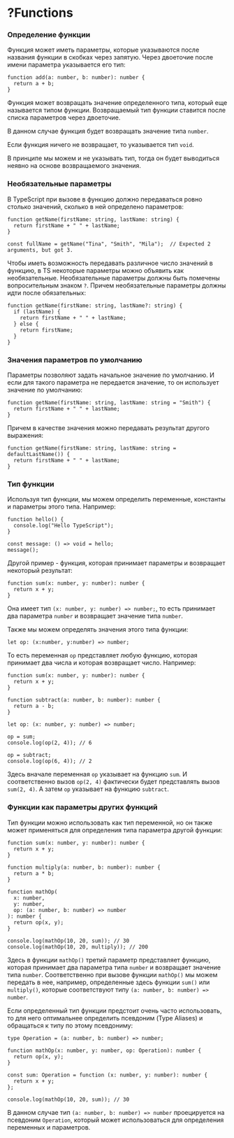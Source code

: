 # ?Functions

### Определение функции

Функция может иметь параметры, которые указываются после названия функции в скобках через запятую. Через двоеточие после имени параметра указывается его тип:

~~~
function add(a: number, b: number): number {
  return a + b;
}
~~~

Функция может возвращать значение определенного типа, который еще называется типом функции. Возвращаемый тип функции ставится после списка параметров через двоеточие.

В данном случае функция будет возвращать значение типа `number`.

Если функция ничего не возвращает, то указывается тип `void`.

В принципе мы можем и не указывать тип, тогда он будет выводиться неявно на основе возвращаемого значения.

### Необязательные параметры

В TypeScript при вызове в функцию должно передаваться ровно столько значений, сколько в ней определено параметров:

~~~
function getName(firstName: string, lastName: string) {
  return firstName + " " + lastName;
}
 
const fullName = getName("Tina", "Smith", "Mila");  // Expected 2 arguments, but got 3.
~~~

Чтобы иметь возможность передавать различное число значений в функцию, в TS некоторые параметры можно объявить как необязательные. Необязательные параметры должны быть помечены вопросительным знаком `?`. Причем необязательные параметры должны идти после обязательных:

~~~
function getName(firstName: string, lastName?: string) {
  if (lastName) {
    return firstName + " " + lastName;
  } else {
    return firstName;
  }
}
~~~

### Значения параметров по умолчанию

Параметры позволяют задать начальное значение по умолчанию. И если для такого параметра не передается значение, то он использует значение по умолчанию:

~~~
function getName(firstName: string, lastName: string = "Smith") {
  return firstName + " " + lastName;
}
~~~

Причем в качестве значения можно передавать результат другого выражения:

~~~
function getName(firstName: string, lastName: string = defaultLastName()) {
  return firstName + " " + lastName;
}
~~~

### Тип функции

Используя тип функции, мы можем определить переменные, константы и параметры этого типа. Например:

~~~
function hello() {
  console.log("Hello TypeScript");
}

const message: () => void = hello;
message();
~~~

Другой пример - функция, которая принимает параметры и возвращает некоторый результат:

~~~
function sum(x: number, y: number): number {
  return x + y;
}
~~~

Она имеет тип `(x: number, y: number) => number;`, то есть принимает два параметра `number` и возвращает значение типа `number`.

Также мы можем определять значения этого типа функции:

~~~
let op: (x:number, y:number) => number;
~~~

То есть переменная `op` представляет любую функцию, которая принимает два числа и которая возвращает число. Например:

~~~
function sum(x: number, y: number): number {
  return x + y;
}

function subtract(a: number, b: number): number {
  return a - b;
}

let op: (x: number, y: number) => number;

op = sum;
console.log(op(2, 4)); // 6

op = subtract;
console.log(op(6, 4)); // 2
~~~

Здесь вначале переменная `op` указывает на функцию `sum`. И соответственно вызов `op(2, 4)` фактически будет представлять вызов `sum(2, 4)`. А затем `op` указывает на функцию `subtract`.

### Функции как параметры других функций

Тип функции можно использовать как тип переменной, но он также может применяться для определения типа параметра другой функции:

~~~
function sum(x: number, y: number): number {
  return x + y;
}

function multiply(a: number, b: number): number {
  return a * b;
}

function mathOp(
  x: number,
  y: number,
  op: (a: number, b: number) => number
): number {
  return op(x, y);
}

console.log(mathOp(10, 20, sum)); // 30
console.log(mathOp(10, 20, multiply)); // 200
~~~

Здесь в функции `mathOp()` третий параметр представляет функцию, которая принимает два параметра типа `number` и возвращает значение типа `number`. Соответственно при вызове функции `mathOp()` мы можем передать в нее, например, определенные здесь функции `sum()` или `multiply()`, которые соответствуют типу `(a: number, b: number) => number`.

Если определенный тип функции предстоит очень часто использовать, то для него оптимальнее определить псевдоним (Type Aliases) и обращаться к типу по этому псевдониму:

~~~
type Operation = (a: number, b: number) => number;

function mathOp(x: number, y: number, op: Operation): number {
  return op(x, y);
}

const sum: Operation = function (x: number, y: number): number {
  return x + y;
};

console.log(mathOp(10, 20, sum)); // 30
~~~

В данном случае тип `(a: number, b: number) => number` проецируется на псевдоним `Operation`, который может использоваться для определения переменных и параметров.
